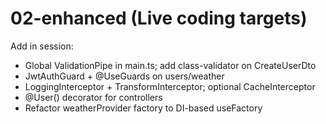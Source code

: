 # 02-enhanced (Live coding targets)

Add in session:
- Global ValidationPipe in main.ts; add class-validator on CreateUserDto
- JwtAuthGuard + @UseGuards on users/weather
- LoggingInterceptor + TransformInterceptor; optional CacheInterceptor
- @User() decorator for controllers
- Refactor weatherProvider factory to DI-based useFactory

